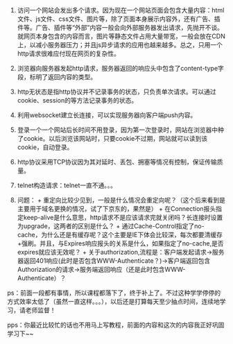1. 访问一个网站会发出多个请求。因为现在一个网站页面会包含大量内容：html文件、js文件、css文件、图片等，除了页面本身展示内容外，还有广告、插件等。广告、插件等“外部”内容一般会向外部服务器发出请求，先抛开不谈。就网页本身包含的内容而言，图片等静态文件占用大量带宽，一般会放在CDN上，以减小服务器压力；并且js异步请求的应用也越来越多。总之，只用一个http请求很难应付现在网页的复杂性。

2. 浏览器向服务器发起http请求，服务器返回的响应头中包含了content-type字段，标明了返回内容的类型。

3. http无状态是指http协议并不记录事务的状态，只负责单次请求。可以通过cookie、session的等方法记录事务的状态。

4. 利用websocket建立长连接，可以实现服务器向客户端push内容。

5. 登录一个一个网站后长时间不用登录，因为第一次登录时，网站在浏览器中种了cookie。以后浏览该网站时，只要cookie不过期，网站就可以读到该cookie，自动登录。

6. http协议采用TCP协议因为其对延时、丢包、拥塞等情况有控制，保证传输质量。

7. telnet构造请求：telnet一直不通。。。

8. 问题：
       + 重定向比较少见到，一般是什么情况会重定向呢？（这个后来看到是主要用于域名更换的情况，试了下京东的，果然是）
       + 在Connection报头指定keep-alive是什么意思，http请求不是应该请求完就关闭吗？长连接时设置为upgrade，这两者的区别是什么？
       + 通过Cache-Control指定了no-cache，为什么还是有缓存呢？这个主要是IE下体会比较深，每次都要清缓存+强刷。并且，与Expires响应报头的关系是什么，如果指定了no-cache,是否expires就应该无效呢？
       + 关于authorization,流程是：客户端发起请求->服务器返回401响应(此时是否包含WWW-Authenticate？)->客户端返回包含Authorization的请求->服务端返回响应（还是此时包含WWW-Authenticate）？

ps：前面一段都有事情，所以课程都落下了，终于补上了。不过这种学学停停的方式效率太低了（虽然一直这样。。。），以后还是打算每天至少抽点时间，连续地学习，请老师监督！

pps：你最近比较忙的话也不用马上写教程，前面的内容和这次的内容我正好巩固学习下~~
